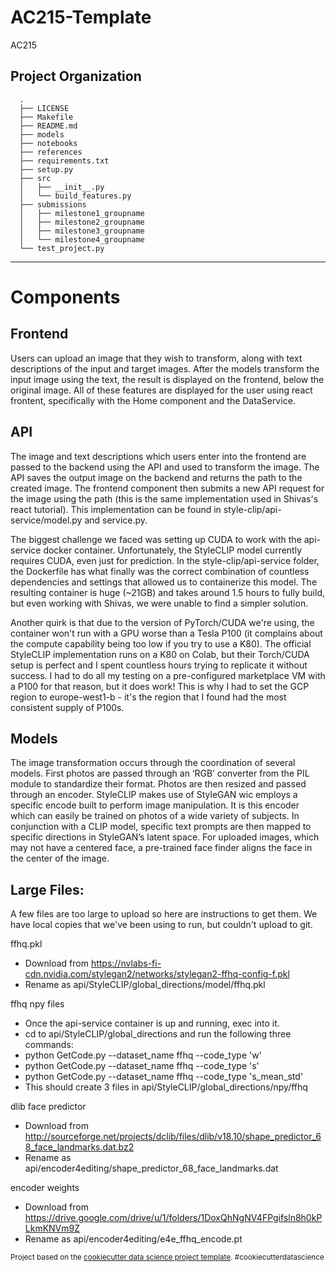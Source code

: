 AC215-Template
==============================

AC215

Project Organization
------------
      .
      ├── LICENSE
      ├── Makefile
      ├── README.md
      ├── models
      ├── notebooks
      ├── references
      ├── requirements.txt
      ├── setup.py
      ├── src
      │   ├── __init__.py
      │   └── build_features.py
      ├── submissions
      │   ├── milestone1_groupname
      │   ├── milestone2_groupname
      │   ├── milestone3_groupname
      │   └── milestone4_groupname
      └── test_project.py

--------

# Components

## Frontend

Users can upload an image that they wish to transform, along with text descriptions of the input and target images. After the models transform the input image using the text, the result is displayed on the frontend, below the original image. All of these features are displayed for the user using react frontent, specifically with the Home component and the DataService.

## API

The image and text descriptions which users enter into the frontend are passed to the backend using the API and used to transform the image. The API saves the output image on the backend and returns the path to the created image. The frontend component then submits a new API request for the image using the path (this is the same implementation used in Shivas's react tutorial). This implementation can be found in style-clip/api-service/model.py and service.py.

The biggest challenge we faced was setting up CUDA to work with the api-service docker container. Unfortunately, the StyleCLIP model currently requires CUDA, even just for prediction. In the style-clip/api-service folder, the Dockerfile has what finally was the correct combination of countless dependencies and settings that allowed us to containerize this model. The resulting container is huge (~21GB) and takes around 1.5 hours to fully build, but even working with Shivas, we were unable to find a simpler solution. 

Another quirk is that due to the version of PyTorch/CUDA we're using, the container won't run with a GPU worse than a Tesla P100 (it complains about the compute capability being too low if you try to use a K80). The official StyleCLIP implementation runs on a K80 on Colab, but their Torch/CUDA setup is perfect and I spent countless hours trying to replicate it without success. I had to do all my testing on a pre-configured marketplace VM with a P100 for that reason, but it does work! This is why I had to set the GCP region to europe-west1-b - it's the region that I found had the most consistent supply of P100s.

## Models

The image transformation occurs through the coordination of several models. First photos are passed through an ‘RGB’ converter from the PIL module to standardize their format. Photos are then resized and passed through an encoder. StyleCLIP makes use of StyleGAN wic employs a specific encode built to perform image manipulation. It is this encoder which can easily be trained on photos of a wide variety of subjects. In conjunction with a CLIP model, specific text prompts are then mapped to specific directions in StyleGAN’s latent space. For uploaded images, which may not have a centered face, a pre-trained face finder aligns the face in the center of the image. 

## Large Files:
A few files are too large to upload so here are instructions to get them. We have local copies that we've been using to run, but couldn't upload to git.

ffhq.pkl
- Download from https://nvlabs-fi-cdn.nvidia.com/stylegan2/networks/stylegan2-ffhq-config-f.pkl
- Rename as api/StyleCLIP/global_directions/model/ffhq.pkl

ffhq npy files
- Once the api-service container is up and running, exec into it.
- cd to api/StyleCLIP/global_directions and run the following three commands:
- python GetCode.py --dataset_name ffhq --code_type 'w' 
- python GetCode.py --dataset_name ffhq --code_type 's' 
- python GetCode.py --dataset_name ffhq --code_type 's_mean_std' 
- This should create 3 files in api/StyleCLIP/global_directions/npy/ffhq

dlib face predictor
- Download from http://sourceforge.net/projects/dclib/files/dlib/v18.10/shape_predictor_68_face_landmarks.dat.bz2
- Rename as api/encoder4editing/shape_predictor_68_face_landmarks.dat

encoder weights
- Download from https://drive.google.com/drive/u/1/folders/1DoxQhNgNV4FPgifsln8h0kPLkmKNVm9Z
- Rename as api/encoder4editing/e4e_ffhq_encode.pt

<p><small>Project based on the <a target="_blank" href="https://drivendata.github.io/cookiecutter-data-science/">cookiecutter data science project template</a>. #cookiecutterdatascience</small></p>
